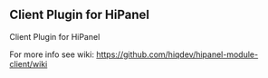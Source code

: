 Client Plugin for HiPanel
-------------------------

Client Plugin for HiPanel

For more info see wiki:
https://github.com/hiqdev/hipanel-module-client/wiki
